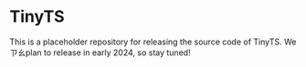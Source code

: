 # TinyTS
This is a placeholder repository for releasing the source code of TinyTS. We ㄗㄠplan to release in early 2024, so stay tuned!
